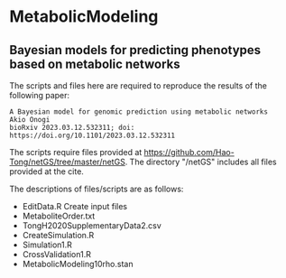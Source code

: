 # MetabolicModeling
## Bayesian models for predicting phenotypes based on metabolic networks
The scripts and files here are required to reproduce the results of the following paper:

	A Bayesian model for genomic prediction using metabolic networks
	Akio Onogi
	bioRxiv 2023.03.12.532311; doi: https://doi.org/10.1101/2023.03.12.532311

The scripts require files provided at https://github.com/Hao-Tong/netGS/tree/master/netGS.
The directory "/netGS" includes all files provided at the cite.


The descriptions of files/scripts are as follows:

- EditData.R
  Create input files 
- MetaboliteOrder.txt
- TongH2020SupplementaryData2.csv
- CreateSimulation.R
- Simulation1.R
- CrossValidation1.R
- MetabolicModeling10rho.stan
